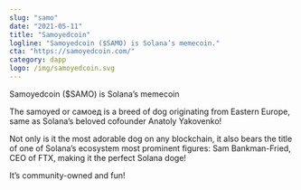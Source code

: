 ```yaml
---
slug: "samo"
date: "2021-05-11"
title: "Samoyedcoin"
logline: "Samoyedcoin ($SAMO) is Solana’s memecoin."
cta: "https://samoyedcoin.com/"
category: dapp
logo: /img/samoyedcoin.svg
---
```


Samoyedcoin ($SAMO) is Solana’s memecoin

The samoyed or самоед is a breed of dog originating from Eastern Europe, same as Solana’s beloved cofounder Anatoly Yakovenko!

Not only is it the most adorable dog on any blockchain, it also bears the title of one of Solana’s ecosystem most prominent figures: Sam Bankman-Fried, CEO of FTX, making it the perfect Solana doge!

It’s community-owned and fun!
